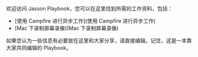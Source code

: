 欢迎访问 Jasson Playbook，您可以在这里找到所需的工作资料，包括：

* [使用 Campfire 进行异步工作](使用 Campfire 进行异步工作)
* [Mac 下录制屏幕录像](Mac 下录制屏幕录像)

如果您认为一些信息有必要放在这里和大家分享，请直接编辑。记住，这是一本靠大家共同编辑的 Playbook。
